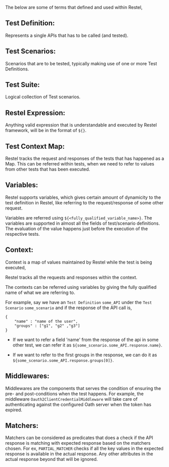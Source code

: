 The below are some of terms that defined and used within Restel,

## Test Definition: 

Represents a single APIs that has to be called (and tested).

## Test Scenarios:

Scenarios that are to be tested, typically making use of one or more Test Definitions.

## Test Suite:

Logical collection of Test scenarios.

## Restel Expression:

Anything valid expression that is understandable and executed by Restel framework, will be in the format of `${}`.

## Test Context Map:

Restel tracks the request and responses of the tests that has happened as a Map. This can be referred within tests, when we need to refer to values from other tests that has been executed.

## Variables:

Restel supports variables, which gives certain amount of dynamicity to the test definition in Restel, like referring to the request/response of some other request.

Variables are referred using `${<fully_qualified_variable_name>}`. The variables are supported in almost all the fields of test/scenario definitions. The evaluation of the value happens just before the execution of the respective tests.

## Context:

Context is a map of values maintained by Restel while the test is being executed,

Restel tracks all the requests and responses within the context.

The contexts can be referred using variables by giving the fully qualified name of what we are referring to.

For example, say we have an `Test Definition` `some_API` under the `Test Scenario` `some_scenario` and if the response of the API call is,

```
{
    "name" : "name of the user",
    "groups" : ["g1", "g2" ,"g3"]
}
```
- If we want to refer a field 'name' from the response of the api in some other test, we can refer it as `${some_scenario.some_API.response.name}`.

- If we want to refer to the first groups in the response, we can do it as `${some_scenario.some_API.response.groups[0]}`.

## Middlewares:

Middlewares are the components that serves the condition of ensuring the pre- and post-conditions when the test happens. For example, the middleware `Oauth2ClientCredentialMiddleware` will take care of authenticating against the configured Oath server when the token has expired.

## Matchers:

Matchers can be considered as predicates that does a check if the API response is matching with expected response based on the matchers chosen. For ex, `PARTIAL_MATCHER` checks if all the key values in the expected response is available in the actual response. Any other attributes in the actual response beyond that will be ignored.